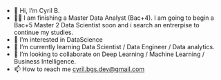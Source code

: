 - 👋 Hi, I’m Cyril B. 
- 👨‍💻 I am finishing a Master Data Analyst (Bac+4). I am going to begin a Bac+5 Master 2 Data Scientist soon and i search an entrerpise to continue my studies.
- 👀 I’m interested in DataScience
- 🌱 I’m currently learning Data Scientist / Data Engineer / Data analytics.
- 💞️ I’m looking to collaborate on Deep Learning / Machine Learning / Business Intelligence.
- 📫 How to reach me cyril.bgs.dev@gmail.com

<!---
InProgress63/InProgress63 is a ✨ special ✨ repository because its `README.md` (this file) appears on your GitHub profile.
You can click the Preview link to take a look at your changes.
--->
